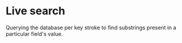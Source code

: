 # Live search

Querying the database per key stroke to find substrings present in a particular field's value.
